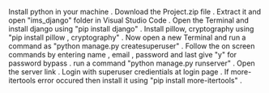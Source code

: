 Install python in your machine . Download the Project.zip file . Extract it and open "ims_django" folder in Visual Studio Code . Open the Terminal and install django using "pip install django" . Install pillow, cryptography using "pip install pillow , cryptography" . Now open a new Terminal and run a command as "python manage.py createsuperuser" . Follow the on screen commands by entering name , email , password and last give "y" for password bypass . run a command "python manage.py runserver" . Open the server link . Login with superuser credientials at login page . If more-itertools error occured then install it using "pip install more-itertools" .
